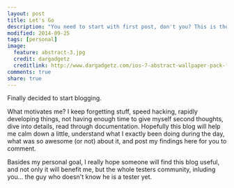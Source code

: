 ```yaml
---
layout: post
title: Let's Go
description: "You need to start with first post, don't you? This is the one."
modified: 2014-09-25
tags: [personal]
image:
  feature: abstract-3.jpg
  credit: dargadgetz
  creditlink: http://www.dargadgetz.com/ios-7-abstract-wallpaper-pack-for-iphone-5-and-ipod-touch-retina/
comments: true
share: true
---
```


Finally decided to start blogging.

What motivates me? I keep forgetting stuff, speed hacking, rapidly developing things, not having enough time to give myself second thoughts, dive into details, read through documentation. Hopefully this blog will help me calm down a little, understand what I exactly been doing during the day, what was so awesome (or not) about it, and post my findings here for you to comment.

Basides my personal goal, I really hope someone will find this blog useful, and not only it will benefit me, but the whole testers community, inluding you... the guy who doesn't know he is a tester yet.